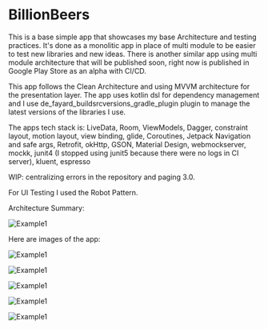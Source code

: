 # BillionBeers

This is a base simple app that showcases my base Architecture and testing practices. It's done as a monolitic app in place of multi module to be easier to test new libraries and new ideas. There is another similar app using multi module architecture that will be published soon, right now is published in Google Play Store as an alpha with CI/CD. 

This app follows the Clean Architecture and using MVVM architecture for the presentation layer. The app uses kotlin dsl for dependency management and I use de_fayard_buildsrcversions_gradle_plugin plugin to manage the latest versions of the libraries I use.

The apps tech stack is: LiveData, Room, ViewModels, Dagger, constraint layout, motion layout, view binding, glide, Coroutines, Jetpack Navigation and safe args, Retrofit, okHttp, GSON, Material Design, webmockserver, mockk, junit4 (I stopped using junit5 because there were no logs in CI server), kluent, espresso

WIP: centralizing errors in the repository and paging 3.0.

For UI Testing I used the Robot Pattern.

Architecture Summary:

![Example1](imagesForReadme/ArchitectureSummary.png)

Here are images of the app:

![Example1](imagesForReadme/FirstScreen.png)

![Example1](imagesForReadme/FifthScreen.jpg)

![Example1](imagesForReadme/SixthScreen.jpg)

![Example1](imagesForReadme/SeventhScreen.jpg)

![Example1](imagesForReadme/FourthScreen.png)

